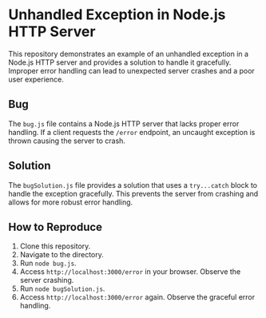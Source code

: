 # Unhandled Exception in Node.js HTTP Server

This repository demonstrates an example of an unhandled exception in a Node.js HTTP server and provides a solution to handle it gracefully.  Improper error handling can lead to unexpected server crashes and a poor user experience.

## Bug

The `bug.js` file contains a Node.js HTTP server that lacks proper error handling.  If a client requests the `/error` endpoint, an uncaught exception is thrown causing the server to crash.

## Solution

The `bugSolution.js` file provides a solution that uses a `try...catch` block to handle the exception gracefully.  This prevents the server from crashing and allows for more robust error handling.

## How to Reproduce

1. Clone this repository.
2. Navigate to the directory.
3. Run `node bug.js`.
4. Access `http://localhost:3000/error` in your browser. Observe the server crashing.
5. Run `node bugSolution.js`.
6. Access `http://localhost:3000/error` again. Observe the graceful error handling.